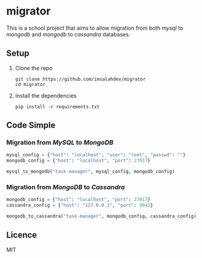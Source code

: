 # migrator
This is a school project that aims to allow migration from both *mysql* to *mongodb* and *mongodb* to *cassandra* databases.

## Setup

1. Clone the repo

   ```shell
   git clone https://github.com/imsalahdev/migrator
   cd migrator
   ```

2. Install the dependencies

   ```shell
   pip install -r requirements.txt
   ```

## Code Simple

### Migration from *MySQL* to *MongoDB*
```py
mysql_config = {"host": "localhost", "user": "root", "passwd": ""}
mongodb_config = {"host": "localhost", "port": 27017}

mysql_to_mongodb("task-manager", mysql_config, mongodb_config)
```
### Migration from *MongoDB* to *Cassandra*
```py
mongodb_config = {"host": "localhost", "port": 27017}
cassandra_config = {"host": "127.0.0.1", "port": 9042}

mongodb_to_cassandra("task-manager", mongodb_config, cassandra_config)
```

## Licence

MIT
